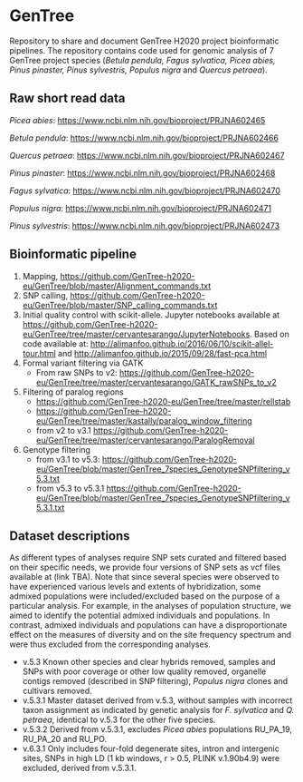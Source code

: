 # GenTree
Repository to share and document GenTree H2020 project bioinformatic pipelines. The repository contains code used for genomic analysis of 7 GenTree project species (_Betula pendula, Fagus sylvatica, Picea abies, Pinus pinaster, Pinus sylvestris, Populus nigra_ and _Quercus petraea_).

## Raw short read data

_Picea abies_: https://www.ncbi.nlm.nih.gov/bioproject/PRJNA602465

_Betula pendula_: https://www.ncbi.nlm.nih.gov/bioproject/PRJNA602466

_Quercus petraea_: https://www.ncbi.nlm.nih.gov/bioproject/PRJNA602467

_Pinus pinaster_: https://www.ncbi.nlm.nih.gov/bioproject/PRJNA602468

_Fagus sylvatica_: https://www.ncbi.nlm.nih.gov/bioproject/PRJNA602470

_Populus nigra_: https://www.ncbi.nlm.nih.gov/bioproject/PRJNA602471

_Pinus sylvestris_: https://www.ncbi.nlm.nih.gov/bioproject/PRJNA602473

## Bioinformatic pipeline
1.	Mapping, https://github.com/GenTree-h2020-eu/GenTree/blob/master/Alignment_commands.txt
2.	SNP calling, https://github.com/GenTree-h2020-eu/GenTree/blob/master/SNP_calling_commands.txt
3.	Initial quality control with scikit-allele. Jupyter notebooks available at https://github.com/GenTree-h2020-eu/GenTree/tree/master/cervantesarango/JupyterNotebooks. Based on code available at: http://alimanfoo.github.io/2016/06/10/scikit-allel-tour.html and http://alimanfoo.github.io/2015/09/28/fast-pca.html
4.	Formal variant filtering via GATK
    - From raw SNPs to v2: https://github.com/GenTree-h2020-eu/GenTree/tree/master/cervantesarango/GATK_rawSNPs_to_v2
5.	Filtering of paralog regions
    - https://github.com/GenTree-h2020-eu/GenTree/tree/master/rellstab
    - https://github.com/GenTree-h2020-eu/GenTree/tree/master/kastally/paralog_window_filtering
    - from v2 to v3.1 https://github.com/GenTree-h2020-eu/GenTree/tree/master/cervantesarango/ParalogRemoval
6. Genotype filtering
   -  from v3.1 to v5.3: https://github.com/GenTree-h2020-eu/GenTree/blob/master/GenTree_7species_GenotypeSNPfiltering_v5.3.txt
   -  from v5.3 to v5.3.1 https://github.com/GenTree-h2020-eu/GenTree/blob/master/GenTree_7species_GenotypeSNPfiltering_v5.3.1.txt

## Dataset descriptions
As different types of analyses require SNP sets curated and filtered based on their specific needs, we provide four versions of SNP sets as vcf files available at (link TBA). Note that since several species were observed to have experienced various levels and extents of hybridization, some admixed populations were included/excluded based on the purpose of a particular analysis. For example, in the analyses of population structure, we aimed to identify the potential admixed individuals and populations. In contrast, admixed individuals and populations can have a disproportionate effect on the measures of diversity and on the site frequency spectrum and were thus excluded from the corresponding analyses. 

- v.5.3 Known other species and clear hybrids removed, samples and SNPs with poor coverage or other low quality removed, organelle contigs removed (described in SNP filtering), _Populus nigra_ clones and cultivars removed.
- v.5.3.1 Master dataset derived from v.5.3, without samples with incorrect taxon assignment as indicated by genetic analysis for _F. sylvatica_ and _Q. petraea_, identical to v.5.3 for the other five species.
- v.5.3.2 Derived from v.5.3.1, excludes _Picea abies_ populations RU_PA_19, RU_PA_20 and RU_PO.
- v.6.3.1 Only includes four-fold degenerate sites, intron and intergenic sites, SNPs in high LD (1 kb windows, r > 0.5, PLINK v.1.90b4.9) were excluded, derived from v.5.3.1.
